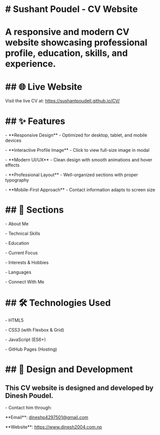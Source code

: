 ﻿# \# Sushant Poudel - CV Website

# A responsive and modern CV website showcasing professional profile, education, skills, and experience.

# \## 🌐 Live Website

Visit the live CV at: https://sushantpoudell.github.io/CV/

# 

# \## ✨ Features

\- \*\*Responsive Design\*\* - Optimized for desktop, tablet, and mobile devices

\- \*\*Interactive Profile Image\*\* - Click to view full-size image in modal

\- \*\*Modern UI/UX\*\* - Clean design with smooth animations and hover effects

\- \*\*Professional Layout\*\* - Well-organized sections with proper typography

\- \*\*Mobile-First Approach\*\* - Contact information adapts to screen size

# 

# \## 🚀 Sections

\- About Me

\- Technical Skills

\- Education

\- Current Focus

\- Interests \& Hobbies

\- Languages

\- Connect With Me

# 

# \## 🛠️ Technologies Used

\- HTML5

\- CSS3 (with Flexbox \& Grid)

\- JavaScript (ES6+)

\- GitHub Pages (Hosting)

# 

# \## 📁 Design and Development
## This CV website is designed and developed by **Dinesh Poudel**.

\- Contact him through:

\*\*Email\*\*: dineshp4297501@gmail.com

\*\*Website\*\*: https://www.dinesh2004.com.np




